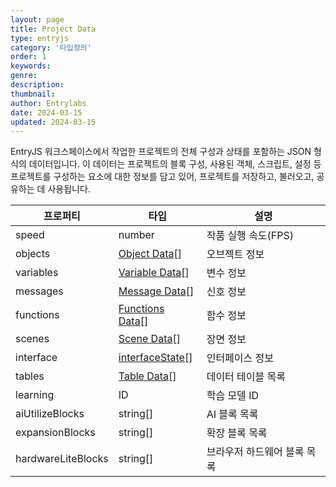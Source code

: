 ```yaml
---
layout: page
title: Project Data
type: entryjs
category: '타입정의'
order: 1
keywords: 
genre: 
description: 
thumbnail: 
author: Entrylabs
date: 2024-03-15
updated: 2024-03-15
---
```


EntryJS 워크스페이스에서 작업한 프로젝트의 전체 구성과 상태를 포함하는 JSON 형식의 데이터입니다. 이 데이터는 프로젝트의 블록 구성, 사용된 객체, 스크립트, 설정 등 프로젝트를 구성하는 요소에 대한 정보를 담고 있어, 프로젝트를 저장하고, 불러오고, 공유하는 데 사용됩니다.

|프로퍼티|타입|설명|
|---|---|---|
|speed|number|작품 실행 속도(FPS)|
|objects|[Object Data](/entryjs/typedef/2024-03-15-object-data.html)[]|오브젝트 정보|
|variables|[Variable Data](/entryjs/typedef/2024-03-15-variable-data.html)[]|변수 정보|
|messages|[Message Data](/entryjs/typedef/2024-03-15-message-data.html)[]|신호 정보|
|functions|[Functions Data](/entryjs/typedef/2024-03-15-function-data.html)[]|함수 정보|
|scenes|[Scene Data](/entryjs/typedef/2024-03-15-scene-data.html)[]|장면 정보|
|interface|[interfaceState](/entryjs/typedef/2024-03-15-interface-state.html)[]|인터페이스 정보|
|tables|[Table Data](/entryjs/typedef/2024-03-15-table-data.html)[]|데이터 테이블 목록|
|learning|ID|학습 모델 ID|
|aiUtilizeBlocks|string[]|AI 블록 목록|
|expansionBlocks|string[]|확장 블록 목록|
|hardwareLiteBlocks|string[]|브라우저 하드웨어 블록 목록|